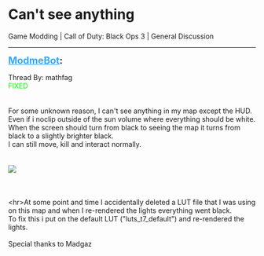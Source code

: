# Can't see anything
Game Modding | Call of Duty: Black Ops 3 | General Discussion

---
<strong style="font-size: 1.4em;"><span style="text-decoration: underline;text-decoration-color: #34a7f9;"><span style="color:#34a7f9;">ModmeBot</span></span>:</strong>

<p>Thread By: mathfag<br /><span style="color:#00ff00;">FIXED</span><br /> <br /> <br />For some unknown reason, I can&#39;t see anything in my map except the HUD. Even if i noclip outside of the sun volume where everything should be white.<br />When the screen should turn from black to seeing the map it turns from black to a slightly brighter black.<br />I can still move, kill and interact normally.<br /> <br /> <br /><img style="max-width: 500px;" src="http://i.imgur.com/WOjfwOU.png"><br /> <br /> <br /> <br />&lt;hr&gt;At some point and time I accidentally deleted a LUT file that I was using on this map and when I re-rendered the lights everything went black.<br />To fix this i put on the default LUT (&quot;luts_t7_default&quot;) and re-rendered the lights.<br /> <br />Special thanks to Madgaz</p>
